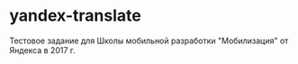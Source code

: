 # yandex-translate
Тестовое задание для Школы мобильной разработки "Мобилизация" от Яндекса в 2017 г.
